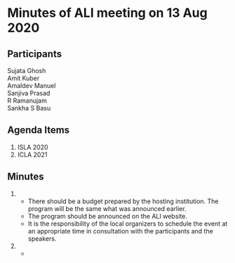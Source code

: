 
Minutes of ALI meeting on 13 Aug 2020
==============================


Participants
-------------
Sujata Ghosh   
Amit Kuber   
Amaldev Manuel     
Sanjiva Prasad    
R Ramanujam     
Sankha S Basu     


Agenda Items
----------------

1. ISLA 2020
2. ICLA 2021



Minutes
---------

1. + There should be a budget prepared by the hosting institution. The program will be the same what was announced earlier. 
    + The program should be announced on the ALI website.
    + It is the responsibility of the local organizers to schedule the event at an appropriate time in consultation with the participants and the speakers.
    
2. +  
